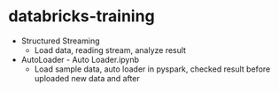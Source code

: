 # databricks-training
- Structured Streaming
    - Load data, reading stream, analyze result
- AutoLoader - Auto Loader.ipynb
    - Load sample data, auto loader in pyspark, checked result before uploaded new data and after
